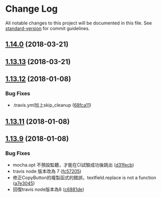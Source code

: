 # Change Log

All notable changes to this project will be documented in this file. See [standard-version](https://github.com/conventional-changelog/standard-version) for commit guidelines.

<a name="1.14.0"></a>
## [1.14.0](https://github.com/i3thuan5/demo-ui/compare/v1.13.13...v1.14.0) (2018-03-21)


<a name="1.13.13"></a>
## [1.13.13](https://github.com/i3thuan5/demo-ui/compare/v1.13.12...v1.13.13) (2018-03-21)



<a name="1.13.12"></a>
## [1.13.12](https://github.com/i3thuan5/demo-ui/compare/v1.13.11...v1.13.12) (2018-01-08)


### Bug Fixes

* .travis.yml加上skip_cleanup ([68fca11](https://github.com/i3thuan5/demo-ui/commit/68fca11))



<a name="1.13.11"></a>
## [1.13.11](https://github.com/i3thuan5/demo-ui/compare/v1.13.10...v1.13.11) (2018-01-08)



<a name="1.13.9"></a>
## [1.13.9](https://github.com/i3thuan5/demo-ui/compare/1.13.8...1.13.9) (2018-01-08)


### Bug Fixes

* mocha.opt 不預設監聽，才能在CI試驗成功後跳出 ([d31fecb](https://github.com/i3thuan5/demo-ui/commit/d31fecb))
* travis node 版本改為 7 ([fc57205](https://github.com/i3thuan5/demo-ui/commit/fc57205))
* 修正CopyButton的複製函式的錯誤，textfield.replace is not a function ([a7e3045](https://github.com/i3thuan5/demo-ui/commit/a7e3045))
* 回復travis node版本為8 ([c6881de](https://github.com/i3thuan5/demo-ui/commit/c6881de))

